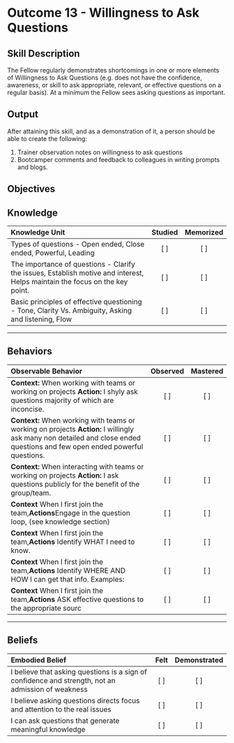 # Outcome 13 - Willingness to Ask Questions

**Skill Description**
----------
The Fellow regularly demonstrates shortcomings in one or more elements of Willingness to Ask Questions (e.g. does not have the confidence, awareness, or skill to ask appropriate, relevant, or effective questions on a regular basis). At a minimum the Fellow sees asking questions as important.


**Output**
----------
After attaining this skill, and as a demonstration of it, a person should be able to create the following:

1. Trainer observation notes on willingness to ask questions
2. Bootcamper comments and feedback to colleagues  in writing prompts and blogs.


**Objectives**
----------

## **Knowledge**


| Knowledge Unit   |      Studied      | Memorized |
|:-------------|:------------------:|:--------:|
| Types of questions - Open ended, Close ended, Powerful, Leading  | [ ] |    [ ] |
| The importance of questions - Clarify the issues, Establish motive and interest, Helps maintain the focus on the key point. | [ ] |    [ ] |
| Basic principles of effective questioning - Tone, Clarity Vs. Ambiguity, Asking and listening, Flow | [ ] |    [ ] |


----------


## **Behaviors**


| Observable Behavior   |      Observed      | Mastered |
|:-------------|:------------------:|:--------:|
| **Context:**  When working with teams or working on projects **Action:** I shyly ask questions majority of which are inconcise. | [ ] |    [ ] |
| **Context:**  When working with teams or working on projects **Action:** I willingly ask many non detailed and close ended questions and few open ended powerful questions. | [ ] |    [ ] |
| **Context:**  When interacting with teams or working on projects **Action:** I ask  questions  publicly for the benefit of the group/team. | [ ] |    [ ] |
|**Context** When I first join the team,**Actions**Engage in the question loop, (see knowledge section) | [ ] |    [ ] |
|**Context** When I first join the team,**Actions** Identify WHAT  I need to know.| [ ] |    [ ] |
|**Context** When I first join the team,**Actions** Identify WHERE AND HOW I  can get that info. Examples:| [ ] |    [ ] |
|**Context** When I first join the team,**Actions** ASK effective questions to the appropriate sourc | [ ] |    [ ] |

----------


## **Beliefs**


| Embodied Belief   |      Felt      | Demonstrated |
|:-------------|:------------------:|:--------:|
| I believe that asking questions is a sign of confidence and strength, not an admission of weakness |   [ ]   |   [ ] |
| I believe asking questions directs focus and attention to the real issues |   [ ]   |   [ ] |
| I can ask questions that generate meaningful knowledge |   [ ]   |   [ ] |
